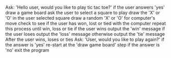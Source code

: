 Ask: 'Hello user, would you like to play tic tac toe?'
    if the user answers 'yes'
        draw a game board
        ask the user to select a square to play
        draw the 'X' or 'O' in the user selected square
        draw a random 'X' or 'O' for computer's move
        check to see if the user has won, lost or tied with the computer
        repeat this process until win, loss or tie
            if the user wins
                output the 'win' message
            if the user loses
                output the 'loss' message
            otherwise
                output the 'tie' message
        After the user wins, loses or ties
            Ask: 'User, would you like to play again?'
                if the answer is 'yes'
                    re-start at the 'draw game board' step
                if the answer is 'no'
                    exit the program